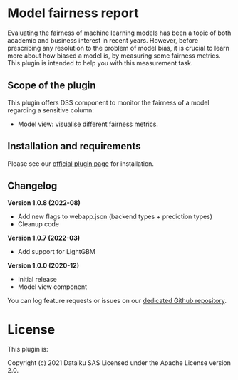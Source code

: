 # Model fairness report

Evaluating the fairness of machine learning models has been a topic of both academic and business interest in recent years. However, before prescribing any resolution to the problem of model bias, it is crucial to learn more about how biased a model is, by measuring some fairness metrics. This plugin is intended to help you with this measurement task.


## Scope of the plugin
This plugin offers DSS component to monitor the fairness of a model regarding a sensitive column:
* Model view: visualise different fairness metrics.


## Installation and requirements

Please see our [official plugin page](https://www.dataiku.com/product/plugins/model-fairness-report/) for installation.

## Changelog
**Version 1.0.8 (2022-08)**
* Add new flags to webapp.json (backend types + prediction types)
* Cleanup code

**Version 1.0.7 (2022-03)**
* Add support for LightGBM

**Version 1.0.0 (2020-12)**

* Initial release
* Model view component

You can log feature requests or issues on our [dedicated Github repository](https://github.com/dataiku/dss-plugin-model-fairness-report/issues).

# License
This plugin is:

Copyright (c) 2021 Dataiku SAS Licensed under the Apache License version 2.0.
